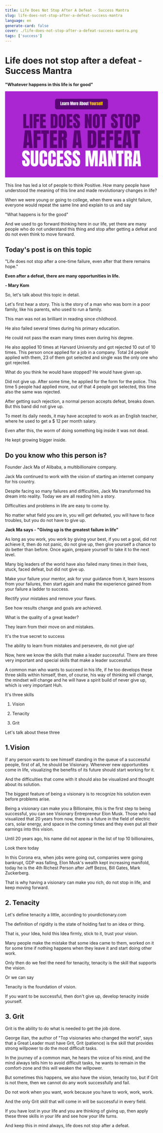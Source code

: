 ```yaml
---
title: Life Does Not Stop After A Defeat - Success Mantra
slug: life-does-not-stop-after-a-defeat-success-mantra
language: en
generate-card: false
cover: ./life-does-not-stop-after-a-defeat-success-mantra.png
tags: ['success']
---
```

# Life does not stop after a defeat - Success Mantra

**&quot;Whatever happens in this life is for good&quot;**

![](./life-does-not-stop-after-a-defeat-success-mantra.png)

This line has led a lot of people to think Positive. How many people have understood the meaning of this line and made revolutionary changes in life?

When we were young or going to college, when there was a slight failure, everyone would repeat the same line and explain to us and say

&quot;What happens is for the good&quot;

And we used to go forward thinking here in our life, yet there are many people who do not understand this thing and stop after getting a defeat and do not even think to move forward.

## Today&#39;s post is on this topic

&quot;Life does not stop after a one-time failure, even after that there remains hope.&quot;

**Even after a defeat, there are many opportunities in life.**

**- Mary Kom**

So, let&#39;s talk about this topic in detail.

Let&#39;s first hear a story. This is the story of a man who was born in a poor family, like his parents, who used to run a family.

This man was not as brilliant in reading since childhood.

He also failed several times during his primary education.

He could not pass the exam many times even during his degree.

He also applied 10 times at Harvard University and got rejected 10 out of 10 times. This person once applied for a job in a company. Total 24 people applied with them, 23 of them got selected and single was the only one who got rejected.

What do you think he would have stopped? He would have given up.

Did not give up. After some time, he applied for the form for the police. This time 5 people had applied more, out of that 4 people got selected, this time also the same was rejected.

After getting such rejection, a normal person accepts defeat, breaks down. But this band did not give up.

To meet its daily needs, it may have accepted to work as an English teacher, where he used to get a $ 12 per month salary.

Even after this, the worm of doing something big inside it was not dead.

He kept growing bigger inside.

## Do you know who this person is?

Founder Jack Ma of Alibaba, a multibillionaire company.

Jack Ma continued to work with the vision of starting an internet company for his country.

Despite facing so many failures and difficulties, Jack Ma transformed his dream into reality. Today we are all reading him a story.

Difficulties and problems in life are easy to come by.

No matter what field you are in, you will get defeated, you will have to face troubles, but you do not have to give up.

**Jack Ma says - &quot;Giving up is the greatest failure in life&quot;**

As long as you work, you work by giving your best, if you set a goal, did not achieve it, then do not panic, do not give up, then give yourself a chance to do better than before. Once again, prepare yourself to take it to the next level.

Many big leaders of the world have also failed many times in their lives, stuck, faced defeat, but did not give up.

Make your failure your mentor, ask for your guidance from it, learn lessons from your failures, then start again and make the experience gained from your failure a ladder to success.

Rectify your mistakes and remove your flaws.

See how results change and goals are achieved.

What is the quality of a great leader?

They learn from their move on and mistakes.

It&#39;s the true secret to success

The ability to learn from mistakes and persevere, do not give up!

Now, here we know the skills that make a leader successful. There are three very important and special skills that make a leader successful.

A common man who wants to succeed in his life, if he too develops these three skills within himself, then, of course, his way of thinking will change, the mindset will change and he will have a spirit build of never give up, which is very important Huh.

It&#39;s three skills

1. Vision

2. Tenacity

3. Grit

Let&#39;s talk about these three

## 1.Vision

If any person wants to see himself standing in the queue of a successful people, first of all, he should be Visionary. Whenever new opportunities come in life, visualizing the benefits of its future should start working for it.

And the difficulties that come with it should also be visualized and thought about its solution.

The biggest feature of being a visionary is to recognize his solution even before problems arise.

Being a visionary can make you a Billionaire, this is the first step to being successful, you can see Visionary Entrepreneur Elon Musk. Those who had visualized that 20 years from now, there is a future in the field of electric cars, solar energy, and space in the coming times and they even put all their earnings into this vision.

Until 20 years ago, his name did not appear in the list of top 10 billionaires,

Look there today

In this Corona era, when jobs were going out, companies were going bankrupt, GDP was falling, Elon Musk&#39;s wealth kept increasing manifold, today he is the 4th Richest Person after Jeff Bezos, Bill Gates, Mark Zuckerberg.

That is why having a visionary can make you rich, do not stop in life, and keep moving forward.

## 2. Tenacity

Let&#39;s define tenacity a little, according to yourdictionary.com

The definition of rigidity is the state of holding fast to an idea or thing.

That is, your Idea, hold this Idea firmly, stick to it, trust your vision.

Many people make the mistake that some idea came to them, worked on it for some time if nothing happens when they leave it and start doing other work.

Only then do we feel the need for tenacity, tenacity is the skill that supports the vision.

Or we can say

Tenacity is the foundation of vision.

If you want to be successful, then don&#39;t give up, develop tenacity inside yourself.

## 3. Grit

Grit is the ability to do what is needed to get the job done.

George ilian, the author of &quot;Top visionaries who changed the world&quot;, says that a Great Leader must have Grit, Grit (patience) is the skill that provides strong willpower to do the most difficult tasks.

In the journey of a common man, he hears the voice of his mind, and the mind always tells him to avoid difficult tasks, he wants to remain in the comfort-zone and this will weaken the willpower.

But sometimes this happens, we also have the vision, tenacity too, but if Grit is not there, then we cannot do any work successfully and fail.

Do not work when you want, work because you have to work, work, work.

And the only Grit skill that will come in will be successful in every field.

If you have lost in your life and you are thinking of giving up, then apply these three skills in your life and see how your life turns.

And keep this in mind always, life does not stop after a defeat.